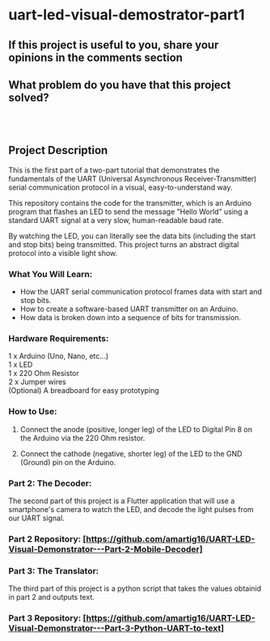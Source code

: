 # uart-led-visual-demostrator-part1

## ****If this project is useful to you, share your opinions in the comments section****<br> 
## What problem do you have that this project solved?</br></br></br>

## Project Description
This is the first part of a two-part tutorial that demonstrates the fundamentals of the UART (Universal Asynchronous Receiver-Transmitter) serial communication protocol in a visual, easy-to-understand way.

This repository contains the code for the transmitter, which is an Arduino program that flashes an LED to send the message "Hello World" using a standard UART signal at a very slow, human-readable baud rate.

By watching the LED, you can literally see the data bits (including the start and stop bits) being transmitted. This project turns an abstract digital protocol into a visible light show.

### What You Will Learn:

* How the UART serial communication protocol frames data with start and stop bits.
* How to create a software-based UART transmitter on an Arduino.
* How data is broken down into a sequence of bits for transmission.

### Hardware Requirements:

  1 x Arduino (Uno, Nano, etc...)</br>
  1 x LED</br>
  1 x 220 Ohm Resistor</br>
  2 x Jumper wires</br>
  (Optional) A breadboard for easy prototyping</br>

### How to Use:

  1. Connect the anode (positive, longer leg) of the LED to Digital Pin 8 on the Arduino via the 220 Ohm resistor.
  
  2. Connect the cathode (negative, shorter leg) of the LED to the GND (Ground) pin on the Arduino.

### Part 2: The Decoder:

The second part of this project is a Flutter application that will use a smartphone's camera to watch the LED, and decode the light pulses from our UART signal.

### Part 2 Repository: [https://github.com/amartig16/UART-LED-Visual-Demonstrator---Part-2-Mobile-Decoder]

### Part 3: The Translator:</br>
The third part of this project is a python script that takes the values obtainid in part 2 and outputs text.</br>
### Part 3 Repository: [https://github.com/amartig16/UART-LED-Visual-Demonstrator---Part-3-Python-UART-to-text]

